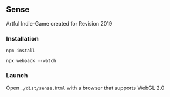 ## Sense

Artful Indie-Game created for Revision 2019

### Installation

```npm install```

```npx webpack --watch```

### Launch

Open `./dist/sense.html` with a browser that supports WebGL 2.0
